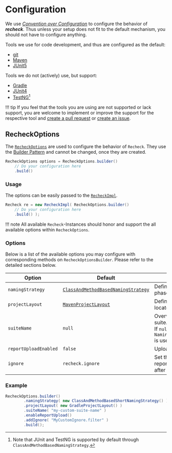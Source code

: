 # Configuration

We use [*Convention over Configuration*](https://en.wikipedia.org/wiki/Convention_over_configuration) to configure the behavior of ***recheck***. Thus unless your setup does not fit to the default mechanism, you should not have to configure anything.

Tools we use for code development, and thus are configured as the default:

- [git](https://git-scm.com)
- [Maven](https://maven.apache.org/)
- [JUnit5](https://junit.org/junit5/)

Tools we do not (actively) use, but support:

- [Gradle](https://gradle.org/)
- [JUnit4](https://junit.org/junit4/)
- [TestNG](https://testng.org)[^1]

!!! tip
    If you feel that the tools you are using are not supported or lack support, you are welcome to implement or improve the support for the respective tool and [create a pull request](https://github.com/retest/recheck/pulls) or [create an issue](https://github.com/retest/recheck/issues).

## RecheckOptions

The [`RecheckOptions`](https://github.com/retest/recheck/blob/master/src/main/java/de/retest/recheck/RecheckOptions.java) are used to configure the behavior of `Recheck`. They use the [Builder Pattern](https://en.wikipedia.org/wiki/Builder_pattern) and cannot be changed, once they are created.

```java
RecheckOptions options = RecheckOptions.builder()
    // Do your configuration here
    .build()
```

### Usage

The options can be easily passed to the [`RecheckImpl`](https://github.com/retest/recheck/blob/master/src/main/java/de/retest/recheck/RecheckImpl.java).

```java
Recheck re = new RecheckImpl( RecheckOptions.builder()
    // Do your configuration here
    .build() );
```

!!! note
    All available `Recheck`-Instances should honor and support the all available options within `RecheckOptions`.

### Options

Below is a list of the available options you may configure with corresponding methods on `RecheckOptionsBuilder`. Please refer to the detailed sections below.

| Option                | Default                                                                                                                                                                 | Description                                                                            |
| --------------------- | ----------------------------------------------------------------------------------------------------------------------------------------------------------------------- | -------------------------------------------------------------------------------------- |
| `namingStrategy`      | [`ClassAndMethodBasedNamingStrategy`](https://github.com/retest/recheck/blob/master/src/main/java/de/retest/recheck/persistence/ClassAndMethodBasedNamingStrategy.java) | Defines the name for the phase of the [lifecycle](../introduction/usage.md).           |
| `projectLayout`       | [`MavenProjectLayout`](https://github.com/retest/recheck/blob/master/src/main/java/de/retest/recheck/persistence/MavenProjectLayout.java)                               | Defines where the files are located.                                                   |
| `suiteName`           | `null`                                                                                                                                                                  | Overwrite the name for the suite.<br>If `null`, `NamingStrategy#getSuiteName` is used. |
| `reportUploadEnabled` | `false`                                                                                                                                                                 | Upload reports to [***rehub***](https://retest.de/rehub/).                             |
| `ignore`              | `recheck.ignore`                                                                                                                                                        | Set the filter used for reporting the differences after a test phase.                  |

### Example

```java
RecheckOptions.builder()
        .namingStrategy( new ClassAndMethodBasedShortNamingStrategy() )
        .projectLayout( new GradleProjectLayout() )
        .suiteName( "my-custom-suite-name" )
        .enableReportUpload()
        .addIgnore( "MyCustomIgnore.filter" )
        .build();
```

[^1]: Note that JUnit and TestNG is supported by default through `ClassAndMethodBasedNamingStrategy`.
